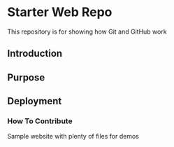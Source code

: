 # Starter Web Repo

This repository is for showing how Git and GitHub work

## Introduction

## Purpose

## Deployment

### How To Contribute

Sample website with plenty of files for demos

